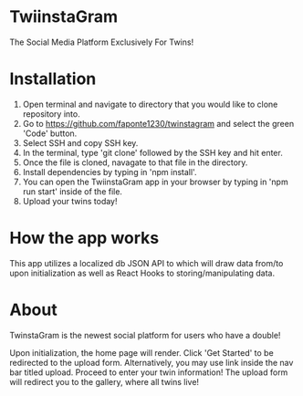 # TwiinstaGram
The Social Media Platform Exclusively For Twins!


# Installation
1. Open terminal and navigate to directory that you would like to clone repository into.
2. Go to https://github.com/faponte1230/twinstagram and select the green 'Code' button.
3. Select SSH and copy SSH key.
4. In the terminal, type 'git clone' followed by the SSH key and hit enter. 
5. Once the file is cloned, navagate to that file in the directory. 
6. Install dependencies by typing in 'npm install'.
6. You can open the TwiinstaGram app in your browser by typing in 'npm run start' inside of the file. 
7. Upload your twins today!

# How the app works
This app utilizes a localized db JSON API to which will draw data from/to upon initialization as well as React Hooks to storing/manipulating data.



# About
TwinstaGram is the newest social platform for users who have a double!

Upon initialization, the home page will render. Click 'Get Started' to be redirected to the upload form. Alternatively, you may use link inside the nav bar titled upload. Proceed to enter your twin information! The upload form will redirect you to the gallery, where all twins live!